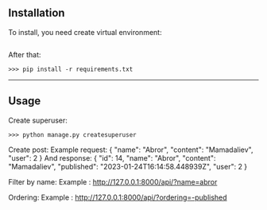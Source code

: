 ## Installation
To install, you need create virtual environment:
```
```
After that:
```
>>> pip install -r requirements.txt
```

---
## Usage
Create superuser:
```
>>> python manage.py createsuperuser
```

Create post:
  Example request:
        {
            "name": "Abror",
            "content": "Mamadaliev",
            "user": 2
        }
    And response:
        {
        "id": 14,
        "name": "Abror",
        "content": "Mamadaliev",
        "published": "2023-01-24T16:14:58.448939Z",
        "user": 2
        }

Filter by name:
Example : http://127.0.0.1:8000/api/?name=abror

Ordering:
Example : http://127.0.0.1:8000/api/?ordering=-published
 

